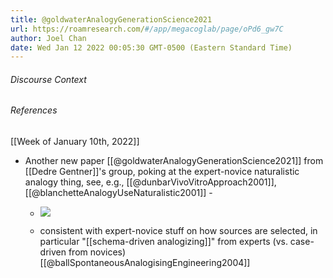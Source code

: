```yaml
---
title: @goldwaterAnalogyGenerationScience2021
url: https://roamresearch.com/#/app/megacoglab/page/oPd6_gw7C
author: Joel Chan
date: Wed Jan 12 2022 00:05:30 GMT-0500 (Eastern Standard Time)
---
```




###### Discourse Context



###### References

[[Week of January 10th, 2022]]

- Another new paper [[@goldwaterAnalogyGenerationScience2021]] from [[Dedre Gentner]]'s group, poking at the expert-novice naturalistic analogy thing, see, e.g., [[@dunbarVivoVitroApproach2001]], [[@blanchetteAnalogyUseNaturalistic2001]] -

    - ![](https://firebasestorage.googleapis.com/v0/b/firescript-577a2.appspot.com/o/imgs%2Fapp%2Fmegacoglab%2FBlJSMhOmvH.png?alt=media&token=882aeed0-63d8-4a13-bdc1-79322964ab80)

    - consistent with expert-novice stuff on how sources are selected, in particular "[[schema-driven analogizing]]" from experts (vs. case-driven from novices) [[@ballSpontaneousAnalogisingEngineering2004]]
